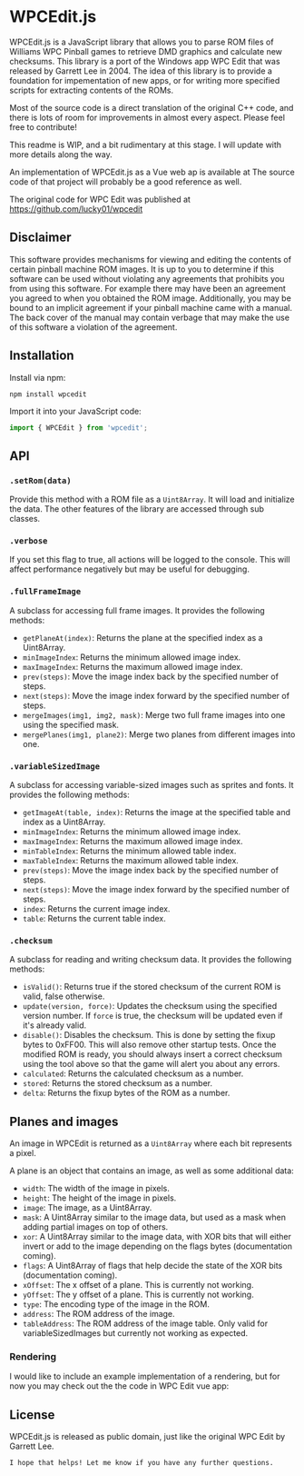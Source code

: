 
# WPCEdit.js

WPCEdit.js is a JavaScript library that allows you to parse ROM files of Williams WPC Pinball games to retrieve DMD graphics and calculate new checksums. This library is a port of the Windows app WPC Edit that was released by Garrett Lee in 2004. The idea of this library is to provide a foundation for impementation of new apps, or for writing more specified scripts for extracting contents of the ROMs.

Most of the source code is a direct translation of the original C++ code, and there is lots of room for improvements in almost every aspect. Please feel free to contribute!

This readme is WIP, and a bit rudimentary at this stage. I will update with more details along the way.

An implementation of WPCEdit.js as a Vue web ap is available at
The source code of that project will probably be a good reference as well.

The original code for WPC Edit was published at https://github.com/lucky01/wpcedit

## Disclaimer

This software provides mechanisms for viewing and editing the contents of certain pinball machine ROM images. It is up to you to determine if this software can be used without violating any agreements that prohibits you from using this software. For example there may have been an agreement you agreed to when you obtained the ROM image. Additionally, you may be bound to an implicit agreement if your pinball machine came with a manual. The back cover of the manual may contain verbage that may make the use of this software a violation of the agreement.

## Installation

Install via npm: 
```
npm install wpcedit
```

Import it into your JavaScript code:

```javascript
import { WPCEdit } from 'wpcedit';
```


## API

### `.setRom(data)`

Provide this method with a ROM file as a `Uint8Array`. It will load and initialize the data. The other features of the library are accessed through sub classes.

### `.verbose`

If you set this flag to true, all actions will be logged to the console. This will affect performance negatively but may be useful for debugging.

### `.fullFrameImage`

A subclass for accessing full frame images. It provides the following methods:

-   `getPlaneAt(index)`: Returns the plane at the specified index as a Uint8Array.
-   `minImageIndex`: Returns the minimum allowed image index.
-   `maxImageIndex`: Returns the maximum allowed image index.
-   `prev(steps)`: Move the image index back by the specified number of steps.
-   `next(steps)`: Move the image index forward by the specified number of steps.
-   `mergeImages(img1, img2, mask)`: Merge two full frame images into one using the specified mask.
-   `mergePlanes(img1, plane2)`: Merge two planes from different images into one.

### `.variableSizedImage`

A subclass for accessing variable-sized images such as sprites and fonts. It provides the following methods:

-   `getImageAt(table, index)`: Returns the image at the specified table and index as a Uint8Array.
-   `minImageIndex`: Returns the minimum allowed image index.
-   `maxImageIndex`: Returns the maximum allowed image index.
-   `minTableIndex`: Returns the minimum allowed table index.
-   `maxTableIndex`: Returns the maximum allowed table index.
-   `prev(steps)`: Move the image index back by the specified number of steps.
-   `next(steps)`: Move the image index forward by the specified number of steps.
-   `index`: Returns the current image index.
-   `table`: Returns the current table index.

### `.checksum`

A subclass for reading and writing checksum data. It provides the following methods:

-   `isValid()`: Returns true if the stored checksum of the current ROM is valid, false otherwise.
-   `update(version, force)`: Updates the checksum using the specified version number. If `force` is true, the checksum will be updated even if it's already valid.
-   `disable()`: Disables the checksum. This is done by setting the fixup bytes to 0xFF00. This will also remove other startup tests. Once the modified ROM is ready, you should always insert a correct checksum using the tool above so that the game will alert you about any errors.
-   `calculated`: Returns the calculated checksum as a number.
-   `stored`: Returns the stored checksum as a number.
-   `delta`: Returns the fixup bytes of the ROM as a number.



## Planes and images

An image in WPCEdit is returned as a `Uint8Array` where each bit represents a pixel. 

A plane is an object that contains an image, as well as some additional data:
-   `width`: The width of the image in pixels.
-   `height`: The height of the image in pixels.
-   `image`: The image, as a Uint8Array.
-   `mask`: A Uint8Array similar to the image data, but used as a mask when adding partial images on top of others.
-   `xor`: A Uint8Array similar to the image data, with XOR bits that will either invert or add to the image depending on the flags bytes (documentation coming).
-   `flags`: A Uint8Array of flags that help decide the state of the XOR bits (documentation coming).
-   `xOffset`: The x offset of a plane. This is currently not working.
-   `yOffset`: The y offset of a plane. This is currently not working.
-   `type`: The encoding type of the image in the ROM.
-   `address`: The ROM address of the image.
-   `tableAddress`: The ROM address of the image table. Only valid for variableSizedImages but currently not working as expected.


### Rendering
I would like to include an example implementation of a rendering, but for now you may check out the the code in WPC Edit vue app:


## License

WPCEdit.js is released as public domain, just like the original WPC Edit by Garrett Lee.

 `I hope that helps! Let me know if you have any further questions.`